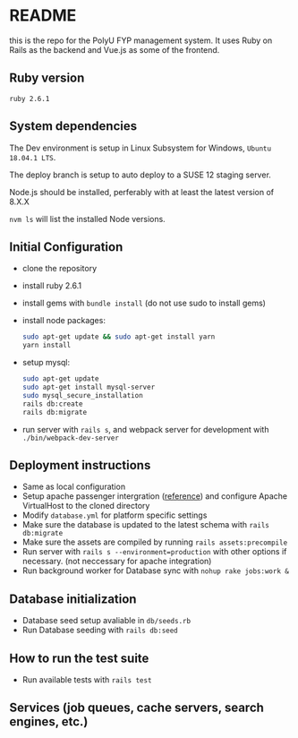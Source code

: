 # README

this is the repo for the PolyU FYP management system. It uses Ruby on Rails as the backend and Vue.js as some of the frontend.

## Ruby version

``` ruby 2.6.1 ```

## System dependencies

The Dev environment is setup in Linux Subsystem for Windows,  ``` Ubuntu 18.04.1 LTS ```.

The deploy branch is setup to auto deploy to a SUSE 12 staging server.

Node.js should be installed, perferably with at least the latest version of 8.X.X

``` nvm ls ``` will list the installed Node versions.

## Initial Configuration

* clone the repository
* install ruby 2.6.1
* install gems with  ``` bundle install ``` (do not use sudo to install gems)
* install node packages:

  ```bash
  sudo apt-get update && sudo apt-get install yarn
  yarn install
  ```

* setup mysql:

  ```bash
  sudo apt-get update
  sudo apt-get install mysql-server
  sudo mysql_secure_installation
  rails db:create
  rails db:migrate
  ```

* run server with ``` rails s ```, and webpack server for development with ``` ./bin/webpack-dev-server ```

## Deployment instructions

* Same as local configuration
* Setup apache passenger intergration ([reference](https://www.phusionpassenger.com/library/install/apache/install/oss/rubygems_rvm/)) and configure Apache VirtualHost to the cloned directory
* Modify ```database.yml``` for platform specific settings
* Make sure the database is updated to the latest schema with ``` rails db:migrate ```
* Make sure the assets are compiled by running ``` rails assets:precompile ```
* Run server with ``` rails s --environment=production ``` with other options if necessary. (not neccessary for apache integration)
* Run background worker for Database sync with ``` nohup rake jobs:work & ```

## Database initialization

* Database seed setup avaliable in ``` db/seeds.rb ```
* Run Database seeding with ``` rails db:seed ```

## How to run the test suite

* Run available tests with ``` rails test ```

## Services (job queues, cache servers, search engines, etc.)
